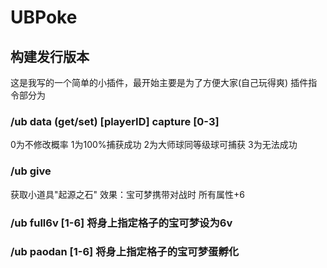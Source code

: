 # UBPoke

## 构建发行版本
这是我写的一个简单的小插件，最开始主要是为了方便大家(自己玩得爽)
插件指令部分为

### /ub data (get/set) [playerID] capture [0-3] 
0为不修改概率 1为100%捕获成功 2为大师球同等级球可捕获 3为无法成功

### /ub give 
获取小道具"起源之石" 效果：宝可梦携带对战时 所有属性+6

### /ub full6v [1-6] 将身上指定格子的宝可梦设为6v

### /ub paodan [1-6] 将身上指定格子的宝可梦蛋孵化